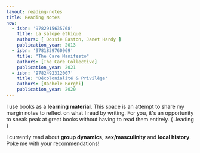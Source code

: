 ```yaml
---
layout: reading-notes
title: Reading Notes
now:
  - isbn: '9782915635768'
    title: La salope éthique
    authors: [ Dossie Easton, Janet Hardy ]
    publication_year: 2013
  - isbn: '9781839760969'
    title: "The Care Manifesto"
    authors: [The Care Collective]
    publication_year: 2021
  - isbn: '9782492312007'
    title: 'Décolonialité & Privilège'
    authors: [Rachele Borghi]
    publication_year: 2020
---
```


I use books as a **learning material**.
This space is an attempt to share my margin notes to reflect on what I read by writing.
For you, it's an opportunity to sneak peak at great books without having to read them entirely.
{ .leading }

I currently read about **group dynamics**, **sex/masculinity** and **local history**.
Poke me with your recommendations!
